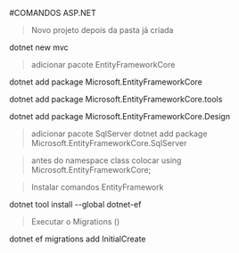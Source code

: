 #COMANDOS ASP.NET

>Novo projeto depois da pasta já criada

dotnet new mvc

>adicionar pacote EntityFrameworkCore

dotnet add package Microsoft.EntityFrameworkCore  

dotnet add package Microsoft.EntityFrameworkCore.tools

dotnet add package Microsoft.EntityFrameworkCore.Design

>adicionar pacote SqlServer
dotnet add package Microsoft.EntityFrameworkCore.SqlServer

>antes do namespace class colocar 
using Microsoft.EntityFrameworkCore;

>Instalar comandos EntityFramework

dotnet tool install --global dotnet-ef

>Executar o Migrations ()

dotnet ef migrations add InitialCreate

